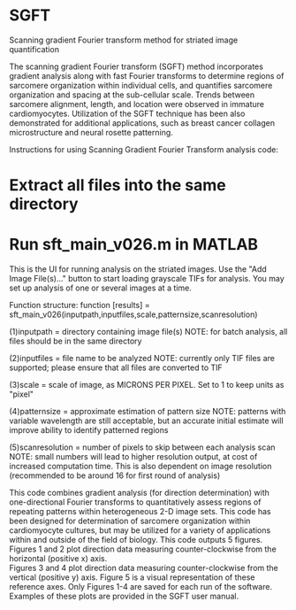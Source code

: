 # SGFT
Scanning gradient Fourier transform method for striated image quantification

The scanning gradient Fourier transform (SGFT) method incorporates gradient analysis along with fast Fourier transforms to determine regions of sarcomere organization within individual cells, and quantifies sarcomere organization and spacing at the sub-cellular scale.  Trends between sarcomere alignment, length, and location were observed in immature cardiomyocytes.  Utilization of the SGFT technique has been also demonstrated for additional applications, such as breast cancer collagen microstructure and neural rosette patterning.

Instructions for using Scanning Gradient Fourier Transform analysis code:

# Extract all files into the same directory
# Run sft_main_v026.m in MATLAB
This is the UI for running analysis on the striated images.  Use the "Add Image File(s)..." button to start loading grayscale TIFs for analysis.  You may set up analysis of one or several images at a time.

Function structure:
function [results] = sft_main_v026(inputpath,inputfiles,scale,patternsize,scanresolution)
 
 (1)inputpath = directory containing image file(s)
             NOTE: for batch analysis, all files should be in the same directory
 
 (2)inputfiles = file name to be analyzed
             NOTE: currently only TIF files are supported; please ensure
             that all files are converted to TIF
 
 (3)scale = scale of image, as MICRONS PER PIXEL. Set to 1 to keep units
             as "pixel"
 
 (4)patternsize = approximate estimation of pattern size
             NOTE: patterns with variable wavelength are still acceptable,
             but an accurate initial estimate will improve ability to
             identify patterned regions
 
 (5)scanresolution = number of pixels to skip between each analysis scan
             NOTE: small numbers will lead to higher resolution output, at
             cost of increased computation time. This is also dependent on
             image resolution (recommended to be around 16 for first round
             of analysis)
 
 
 
 This code combines gradient analysis (for direction determination) with
 one-directional Fourier transforms to quantitatively assess regions of repeating patterns within heterogeneous
 2-D image sets. This code has been designed for determination of
 sarcomere organization within cardiomyocyte cultures, but may be utilized
 for a variety of applications within and outside of the field of biology.
 This code outputs 5 figures.  Figures 1 and 2 plot direction data 
 measuring counter-clockwise from the horizontal (positive x) axis.  
 Figures 3 and 4 plot direction data measuring counter-clockwise
 from the vertical (positive y) axis.  Figure 5 is a visual representation
 of these reference axes.  Only Figures 1-4 are saved for each run of the software.
 Examples of these plots are provided in the SGFT user manual.
